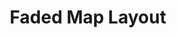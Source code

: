 ---
  id: "1708"
  fieldLayoutId: "89"
  uid: "c5662331-2c53-4c06-b6a9-14ad454ada14"
  enabled: "1"
  archived: "0"
  dateCreated: "2018-03-27 17:39:45"
  dateUpdated: "2019-01-28 02:47:22"
  siteSettingsId: "1708"
  slug: "faded-map-layout"
  siteId: "1"
  uri: "patterns/ios/entry/faded-map-layout"
  enabledForSite: "1"
  sectionId: "2"
  typeId: "2"
  authorId: "1"
  postdateCreated: "2018-03-27 19:42:00"
  expirydateCreated: null
  contentId: "1708"
  title: "Faded Map Layout"
  field_allColorsComputed: null
  field_allColorsComputedIllustration: null
  field_allColorsComputedThumbnail: null
  field_appDescription: null
  field_appDescriptionSentiment: null
  field_audio: "0"
  field_authorFaq: null
  field_bgThumbPosition: "center bottom"
  field_body: null
  field_captureSize: null
  field_categoriesRaw: "optimized real estate"
  field_categoryInPlainText: null
  field_coldThumbTransform: null
  field_colorPalette: null
  field_contributorName: null
  field_contributorUrl: null
  field_coverColor: null
  field_dominantColor: null
  field_externalContributor: "0"
  field_fetchWebsiteData: null
  field_fullName: null
  field_gfycatSource: null
  field_gif: "0"
  field_gumletUrl: null
  field_gumletUrlNoPreParse: null
  field_howHelps: "<p><strong>Optimized Real Estate.</strong></p>\n<p>Mobile views can be very challenging when it comes to optimizing information density within the available viewport.<br />Apps like Foursquare depend on showing the right information in a succinct and clear fashion. Sometimes doing this comes at the expense of creating a mobile-friendly design.</p>\n<p>In this case, Foursquare relies on an unbounded layout that shows the location map as a faded background image that blends with other relevant information like the Address and Hours. <br />This treatment allows Foursquare to display more information within a smaller container. </p>\n<p>In contrast, a similar layout with a bounding box for the map would likely create a view with less density and less information.</p>"
  field_howWorks: "<p>The Foursquare app is a city guide app similar to Yelp, which allows users to browse business or places profiles, find their location, hours, location and other information.</p>\n<p>When users navigate into a place/business detail, they see a view that conveniently aggregates all the information pertinent to that place.</p>\n<p><br />Since showing and condensing such a significant amount of information into a narrow mobile view can be challenging, Foursquare opts to create a dedicated layout that fades the location map image behind other content like Address, Hours and Business Categories.</p>\n<p><br />This treatment allows the app to show more information without relying on a fixed box boundary.</p>"
  field_iconColors: null
  field_iconComputedColors: null
  field_illustrationSource: null
  field_imagePathRaw: "https://s3-us-west-2.amazonaws.com/waveguideio/captures/waves/faded-map.JPG"
  field_imageTextOcr: null
  field_depthArticleBody: null
  field_lpSentimentScore: null
  field_lpUrl: null
  field_mediaEmbed: "<figure><img src=\"{asset:2092:url||https://s3-us-west-2.amazonaws.com/waveguideio/captures/waves/faded-map.JPG}\" alt=\"\" /></figure>"
  field_mobileId: null
  field_mobileShotSrc: null
  field_newsObject: null
  field_pageFetchJsonString: null
  field_patternSrc: "Foursquare"
  field_platformRaw: "iOS"
  field_qualityDescription: null
  field_rawResponse: null
  field_readingDuration: null
  field_readingDurationSeconds: null
  field_readingEaseLevel: null
  field_readingEaseScore: null
  field_references: null
  field_screenshotColors: null
  field_screenshotComputedColors: null
  field_sourceFromArchive: null
  field_strategyDescription: null
  field_thumbColors: null
  field_thumbVideoUrl: null
  field_webDescription: null
  field_webTitle: null
  field_what: "<p>This is a layout solution found in the Foursquare iOS app. In the 'Place Detail' view, the information container features a map that shows the location of that place or business, but it uses a rare layout treatment that fades the map behind other information displayed in the same container.</p>"
  root: null
  lft: null
  rgt: null
  level: null
  structureId: null
  layout: layouts/post.njk
---